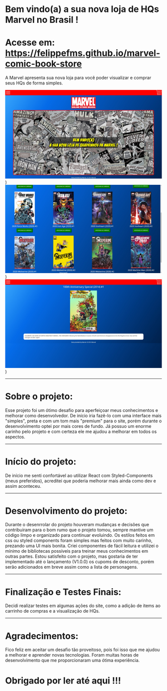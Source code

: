 # Bem vindo(a) a sua nova loja de HQs Marvel no Brasil !

# Acesse em: https://felippefms.github.io/marvel-comic-book-store

A Marvel apresenta sua nova loja para você poder visualizar e comprar seus HQs de forma simples.

![preview1](https://github.com/felippefms/marvel-comic-book-store/blob/master/src/imgs/preview1.jpg))
![preview2](https://github.com/felippefms/marvel-comic-book-store/blob/master/src/imgs/preview2.jpg))
![preview3](https://github.com/felippefms/marvel-comic-book-store/blob/master/src/imgs/preview3.jpg))

***

# Sobre o projeto:

Esse projeto foi um ótimo desafio para aperfeiçoar meus conhecimentos e melhorar como desenvolvedor.
De início iria fazê-lo com uma interface mais "simples", preta e com um tom mais "premium" para o site, porém durante o desenvolvimento optei por mais cores de fundo.
Já possuo um enorme carinho pelo projeto e com certeza ele me ajudou a melhorar em todos os aspectos.

***

# Início do projeto:

De início me senti confortável ao utilizar React com Styled-Components (meus preferidos), acreditei que poderia melhorar mais ainda como dev e assim aconteceu.

***

# Desenvolvimento do projeto:

Durante o desenrrolar do projeto houveram mudanças e decisões que contribuiram para o bom rumo que o projeto tomou, sempre mantive um código limpo e organizado para continuar evoluindo.
Os estilos feitos em css ou styled components foram simples mas feitos com muito carinho, prezando uma UI mais bonita.
Criei componentes de fácil leitura e utilizei o mínimo de bibliotecas possíveis para treinar meus conhecimentos em outras partes.
Estou satisfeito com o projeto, mas gostaria de ter implementado até o lançamento (V1.0.0) os cupoms de desconto, porém serão adicionados em breve assim como a lista de personagens.

***

# Finalização e Testes Finais:

Decidi realizar testes em algumas ações do site, como a adição de items ao carrinho de compras e a visualização de HQs.

***

# Agradecimentos:

Fico feliz em aceitar um desafio tão proveitoso, pois foi isso que me ajudou a melhorar e aprender novas tecnologias. Foram muitas horas de desenvolvimento 
que me proporcionaram uma ótima experiência.

# Obrigado por ler até aqui !!!

